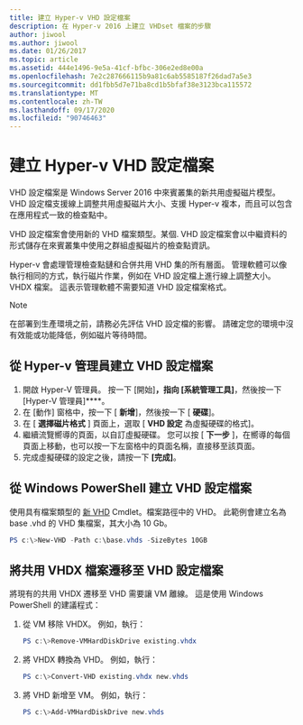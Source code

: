 ```yaml
---
title: 建立 Hyper-v VHD 設定檔案
description: 在 Hyper-v 2016 上建立 VHDset 檔案的步驟
author: jiwool
ms.author: jiwool
ms.date: 01/26/2017
ms.topic: article
ms.assetid: 444e1496-9e5a-41cf-bfbc-306e2ed8e00a
ms.openlocfilehash: 7e2c287666115b9a81c6ab5585187f26dad7a5e3
ms.sourcegitcommit: dd1fbb5d7e71ba8cd1b5bfaf38e3123bca115572
ms.translationtype: MT
ms.contentlocale: zh-TW
ms.lasthandoff: 09/17/2020
ms.locfileid: "90746463"
---
```

# <a name="create-hyper-v-vhd-set-files"></a>建立 Hyper-v VHD 設定檔案
VHD 設定檔案是 Windows Server 2016 中來賓叢集的新共用虛擬磁片模型。 VHD 設定檔支援線上調整共用虛擬磁片大小、支援 Hyper-v 複本，而且可以包含在應用程式一致的檢查點中。

VHD 設定檔案會使用新的 VHD 檔案類型。某個. VHD 設定檔案會以中繼資料的形式儲存在來賓叢集中使用之群組虛擬磁片的檢查點資訊。

Hyper-v 會處理管理檢查點鏈和合併共用 VHD 集的所有層面。 管理軟體可以像執行相同的方式，執行磁片作業，例如在 VHD 設定檔上進行線上調整大小。VHDX 檔案。 這表示管理軟體不需要知道 VHD 設定檔案格式。

> [!NOTE]
> 在部署到生產環境之前，請務必先評估 VHD 設定檔的影響。 請確定您的環境中沒有效能或功能降低，例如磁片等待時間。

## <a name="create-a-vhd-set-file-from-hyper-v-manager"></a>從 Hyper-v 管理員建立 VHD 設定檔案

1.  開啟 Hyper-V 管理員。 按一下 [開始]****，指向 [系統管理工具]****，然後按一下 [Hyper-V 管理員]****。
2.  在 [動作] 窗格中，按一下 [ **新增**]，然後按一下 [ **硬碟**]。
3.  在 [ **選擇磁片格式** ] 頁面上，選取 [ **VHD 設定** 為虛擬硬碟的格式]。
4.  繼續流覽嚮導的頁面，以自訂虛擬硬碟。 您可以按 [ **下一步** ]，在嚮導的每個頁面上移動，也可以按一下左窗格中的頁面名稱，直接移至該頁面。
5.  完成虛擬硬碟的設定之後，請按一下 **[完成]**。

## <a name="create-a-vhd-set-file-from-windows-powershell"></a>從 Windows PowerShell 建立 VHD 設定檔案

使用具有檔案類型的 [新 VHD](/powershell/module/hyper-v/new-vhd?view=win10-ps) Cmdlet。檔案路徑中的 VHD。 此範例會建立名為 base .vhd 的 VHD 集檔案，其大小為 10 Gb。

``` PowerShell
PS c:\>New-VHD -Path c:\base.vhds -SizeBytes 10GB
```

## <a name="migrate-a-shared-vhdx-file-to-a-vhd-set-file"></a>將共用 VHDX 檔案遷移至 VHD 設定檔案

將現有的共用 VHDX 遷移至 VHD 需要讓 VM 離線。 這是使用 Windows PowerShell 的建議程式：

1. 從 VM 移除 VHDX。 例如，執行：
   ``` PowerShell
   PS c:\>Remove-VMHardDiskDrive existing.vhdx
   ```

2. 將 VHDX 轉換為 VHD。 例如，執行：
   ``` PowerShell
   PS c:\>Convert-VHD existing.vhdx new.vhds
   ```

3. 將 VHD 新增至 VM。 例如，執行：
   ``` PowerShell
   PS c:\>Add-VMHardDiskDrive new.vhds
   ```